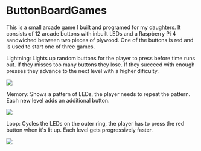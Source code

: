 # ButtonBoardGames
This is a small arcade game I built and programed for my daughters. It consists of 12 arcade buttons with inbuilt LEDs and a Raspberry Pi 4 sandwiched between two pieces of plywood.
One of the buttons is red and is used to start one of three games.

Lightning: Lights up random buttons for the player to press before time runs out. If they misses too many buttons they lose. If they succeed with enough presses they advance to the next level with a higher dificulty.

![](https://github.com/klaw333/ButtonBoardGames/blob/main/lightning_game.gif)

Memory: Shows a pattern of LEDs, the player needs to repeat the pattern. Each new level adds an additional button.

![](https://github.com/klaw333/ButtonBoardGames/blob/main/memory_game.gif)

Loop: Cycles the LEDs on the outer ring, the player has to press the red button when it's lit up. Each level gets progressively faster. 

![](https://github.com/klaw333/ButtonBoardGames/blob/main/loop_game.gif)

